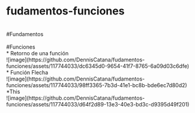 # fudamentos-funciones
<br>
#Fundamentos 



<br>
<br>
#Funciones<br>
* Retorno de una función <br>
![image](https://github.com/DennisCatana/fudamentos-funciones/assets/117744033/dc6345d0-9654-41f7-8765-6a09d03c6dfe)<br>
* Función Flecha <br>
![image](https://github.com/DennisCatana/fudamentos-funciones/assets/117744033/98ff3365-7b3d-41e1-bc8b-bde6ec7d80d2)<br>
*This<br>
![image](https://github.com/DennisCatana/fudamentos-funciones/assets/117744033/d64f2d89-13e3-40e3-bd3c-d9395d49f201)


